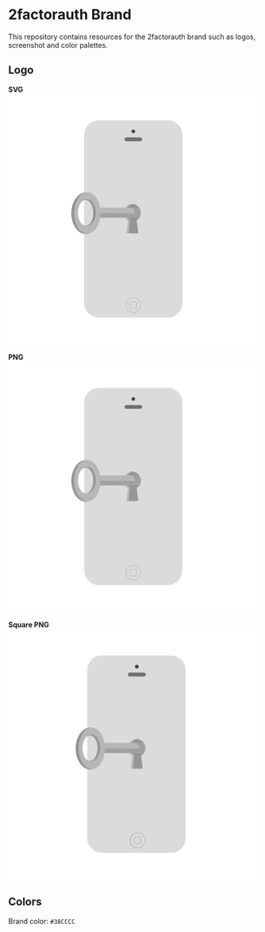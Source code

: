 # 2factorauth Brand

This repository contains resources for the 2factorauth brand such as logos, screenshot and color palettes.

## Logo

**SVG**  
![svg](./logo/icon.svg)

**PNG**  
![png](./logo/icon.png)

**Square PNG**  
![png_square](./logo/icon_square.png)

## Colors

Brand color: `#38CCCC`
